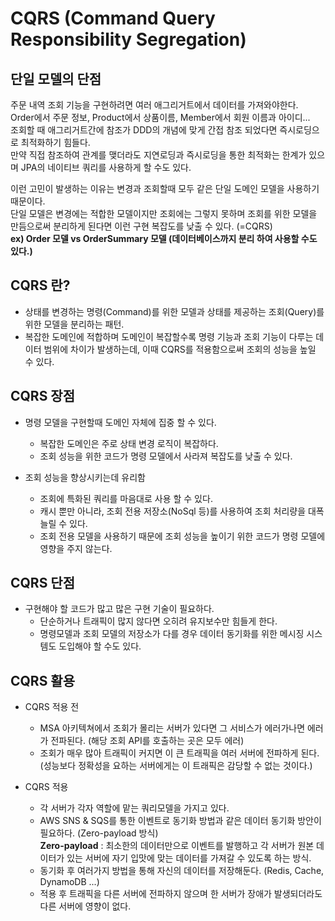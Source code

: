 # CQRS (Command Query Responsibility Segregation)

## 단일 모델의 단점
주문 내역 조회 기능을 구현하려면 여러 애그리거트에서 데이터를 가져와야한다.  
Order에서 주문 정보, Product에서 상품이름, Member에서 회원 이름과 아이디...  
조회할 때 애그리거트간에 참조가 DDD의 개념에 맞게 간접 참조 되었다면 즉시로딩으로 최적화하기 힘들다.  
만약 직접 참조하여 관계를 맺더라도 지연로딩과 즉시로딩을 통한 최적화는 한계가 있으며 JPA의 네이티브 쿼리를 사용하게 할 수도 있다.  

이런 고민이 발생하는 이유는 변경과 조회할때 모두 같은 단일 도메인 모델을 사용하기 때문이다.  
단일 모델은 변경에는 적합한 모델이지만 조회에는 그렇지 못하며 조회를 위한 모델을 만듬으로써 분리하게 된다면 이런 구현 복잡도를 낮출 수 있다. (=CQRS)  
**ex) Order 모델 vs OrderSummary 모델 (데이터베이스까지 분리 하여 사용할 수도 있다.)**

## CQRS 란?
- 상태를 변경하는 명령(Command)를 위한 모델과 상태를 제공하는 조회(Query)를 위한 모델을 분리하는 패턴.
- 복잡한 도메인에 적합하며 도메인이 복잡할수록 명령 기능과 조회 기능이 다루는 데이터 범위에 차이가 발생하는데, 
  이때 CQRS를 적용함으로써 조회의 성능을 높일 수 있다. 
   
## CQRS 장점
- 명령 모델을 구현할때 도메인 자체에 집중 할 수 있다.
    - 복잡한 도메인은 주로 상태 변경 로직이 복잡하다.
    - 조회 성능을 위한 코드가 명령 모델에서 사라져 복잡도를 낮출 수 있다.
  
- 조회 성능을 향상시키는데 유리함
    - 조회에 특화된 쿼리를 마음대로 사용 할 수 있다.
    - 캐시 뿐만 아니라, 조회 전용 저장소(NoSql 등)를 사용하여 조회 처리량을 대폭 늘릴 수 있다.  
    - 조회 전용 모델을 사용하기 때문에 조회 성능을 높이기 위한 코드가 명령 모델에 영향을 주지 않는다.
    
## CQRS 단점
- 구현해야 할 코드가 많고 많은 구현 기술이 필요하다.
    - 단순하거나 트래픽이 많지 않다면 오히려 유지보수만 힘들게 한다.
    - 명령모델과 조회 모델의 저장소가 다를 경우 데이터 동기화를 위한 메시징 시스템도 도입해야 할 수도 있다.

## CQRS 활용
- CQRS 적용 전
    - MSA 아키텍쳐에서 조회가 몰리는 서버가 있다면 그 서비스가 에러가나면 에러가 전파된다. (해당 조회 API를 호출하는 곳은 모두 에러)
    - 조회가 매우 많아 트래픽이 커지면 이 큰 트래픽을 여러 서버에 전파하게 된다.  
    (성능보다 정확성을 요하는 서버에게는 이 트래픽은 감당할 수 없는 것이다.)  
    
- CQRS 적용
    - 각 서버가 각자 역할에 맡는 쿼리모델을 가지고 있다.
    - AWS SNS & SQS를 통한 이벤트로 동기화 방법과 같은 데이터 동기화 방안이 필요하다. (Zero-payload 방식)  
    **Zero-payload** : 최소한의 데이터만으로 이벤트를 발행하고 각 서버가 원본 데이터가 있는 서버에 자기 입맛에 맞는 데이터를 가져갈 수 있도록 하는 방식.
    - 동기화 후 여러가지 방법을 통해 자신의 데이터를 저장해둔다. (Redis, Cache, DynamoDB ...) 
    - 적용 후 트래픽을 다른 서버에 전파하지 않으며 한 서버가 장애가 발생되더라도 다른 서버에 영향이 없다. 
